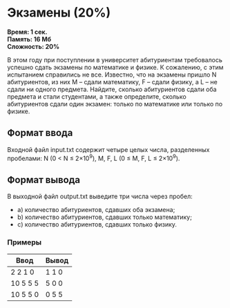 <h1 class="title">Экзамены (20%)</h1>
<p><b>Время: 1 сек.<br>Память: 16 Мб<br>Сложность: 20%</b></p>
<p>В этом году при поступлении в университет абитуриентам требовалось успешно сдать экзамены по математике и физике. К сожалению, с этим испытанием справились не все. Известно, что на экзамены пришло N абитуриентов, из них M – сдали математику, F – сдали физику, а L – не сдали ни одного предмета. Найдите, сколько абитуриентов сдали оба предмета и стали студентами, а также определите, сколько абитуриентов сдали один экзамен: только по математике или только по физике.</p>
<h2>Формат ввода</h2>
<p>Входной файл input.txt содержит четыре целых числа, разделенных пробелами: N (0 < N ≤ 2×10<sup>9</sup>), M, F, L (0 ≤ M, F, L ≤ 2×10<sup>9</sup>).</p>
<h2>Формат вывода</h2>
<p>В выходной файл output.txt выведите три числа через пробел:</p>
<ul>
<li>a) количество абитуриентов, сдавших оба экзамена;</li>
<li>b) количество абитуриентов, сдавших только математику;</li>
<li>с) количество абитуриентов, сдавших только физику.</li>
</ul>
<h3>Примеры</h3>
<table class="sample-tests">
<thead>
    <tr>
        <th>Ввод</th>
        <th>Вывод</th>
    </tr>
</thead>
<tbody>
        <tr>
            <td>2 2 1 0</td>
            <td>1 1 0</td>
        </tr>
        <tr>
            <td>10 5 5 5</td>
            <td>5 0 0</td>
        </tr>
        <tr>
            <td>10 5 5 0</td>
            <td>0 5 5</td>
        </tr>
    </tbody>
</table>

